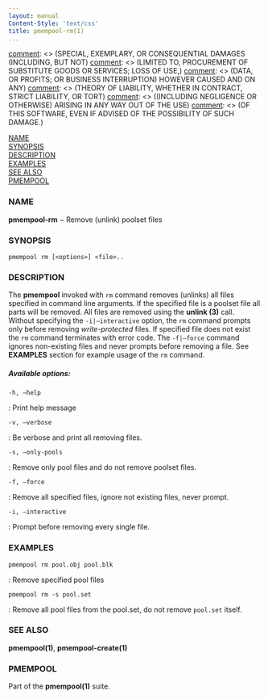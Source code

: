 ```yaml
---
layout: manual
Content-Style: 'text/css'
title: pmempool-rm(1)
...
```


[comment]: <> (Copyright 2016, Intel Corporation)

[comment]: <> (Redistribution and use in source and binary forms, with or without)
[comment]: <> (modification, are permitted provided that the following conditions)
[comment]: <> (are met:)
[comment]: <> (    * Redistributions of source code must retain the above copyright)
[comment]: <> (      notice, this list of conditions and the following disclaimer.)
[comment]: <> (    * Redistributions in binary form must reproduce the above copyright)
[comment]: <> (      notice, this list of conditions and the following disclaimer in)
[comment]: <> (      the documentation and/or other materials provided with the)
[comment]: <> (      distribution.)
[comment]: <> (    * Neither the name of the copyright holder nor the names of its)
[comment]: <> (      contributors may be used to endorse or promote products derived)
[comment]: <> (      from this software without specific prior written permission.)

[comment]: <> (THIS SOFTWARE IS PROVIDED BY THE COPYRIGHT HOLDERS AND CONTRIBUTORS)
[comment]: <> ("AS IS" AND ANY EXPRESS OR IMPLIED WARRANTIES, INCLUDING, BUT NOT)
[comment]: <> (LIMITED TO, THE IMPLIED WARRANTIES OF MERCHANTABILITY AND FITNESS FOR)
[comment]: <> (A PARTICULAR PURPOSE ARE DISCLAIMED. IN NO EVENT SHALL THE COPYRIGHT)
[comment]: <> (OWNER OR CONTRIBUTORS BE LIABLE FOR ANY DIRECT, INDIRECT, INCIDENTAL,)
[comment]: <> (SPECIAL, EXEMPLARY, OR CONSEQUENTIAL DAMAGES (INCLUDING, BUT NOT)
[comment]: <> (LIMITED TO, PROCUREMENT OF SUBSTITUTE GOODS OR SERVICES; LOSS OF USE,)
[comment]: <> (DATA, OR PROFITS; OR BUSINESS INTERRUPTION) HOWEVER CAUSED AND ON ANY)
[comment]: <> (THEORY OF LIABILITY, WHETHER IN CONTRACT, STRICT LIABILITY, OR TORT)
[comment]: <> ((INCLUDING NEGLIGENCE OR OTHERWISE) ARISING IN ANY WAY OUT OF THE USE)
[comment]: <> (OF THIS SOFTWARE, EVEN IF ADVISED OF THE POSSIBILITY OF SUCH DAMAGE.)

[comment]: <> (pmempool-rm.1 -- man page for pmempool-rm)

[comment]: <> (Format this man page with:)
[comment]: <> (   man -l pmempool-rm.1)
[comment]: <> (or)
[comment]: <> (   groff -man -Tascii pmempool-rm.1)

[NAME](#name)<br />
[SYNOPSIS](#synopsis)<br />
[DESCRIPTION](#description)<br />
[EXAMPLES](#examples)<br />
[SEE ALSO](#see-also)<br />
[PMEMPOOL](#pmempool)<br />

### NAME ###

**pmempool-rm** − Remove (unlink) poolset files

### SYNOPSIS ###

```
pmempool rm [<options>] <file>..
```

### DESCRIPTION ###

The **pmempool** invoked with `rm` command removes (unlinks) all files specified in command line arguments. If the specified file is a poolset file all parts will be removed. All files are removed using the **unlink (3)** call. Without specifying the `-i|–interactive` option, the `rm` command prompts only before removing *write-protected* files. If specified file does not exist the `rm` command terminates with error code. The `-f|–force` command ignores non-existing files and never prompts before removing a file. See **EXAMPLES** section for example usage of the `rm` command.

##### Available options: #####

`-h, –help`

: Print help message

`-v, –verbose`

: Be verbose and print all removing files.

`-s, –only-pools`

: Remove only pool files and do not remove poolset files.

`-f, –force`

: Remove all specified files, ignore not existing files, never prompt.

`-i, –interactive`

: Prompt before removing every single file.


### EXAMPLES ###

`pmempool rm pool.obj pool.blk`

: Remove specified pool files

`pmempool rm -s pool.set`

: Remove all pool files from the pool.set, do not remove `pool.set` itself.


### SEE ALSO ###

**pmempool(1)**, **pmempool-create(1)**


### PMEMPOOL ###

Part of the **pmempool(1)** suite.
